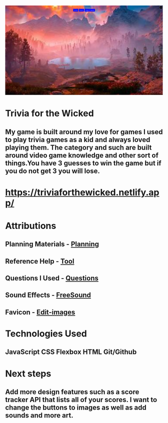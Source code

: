![Alt text](image.png)

# Trivia for the Wicked 
## My game is built around my love for games I used to play trivia games as a kid and always loved playing them. The category and such are built around video game knowledge and other sort of things.You have 3 guesses to win the game but if you do not get 3 you will lose.


# https://triviaforthewicked.netlify.app/

# Attributions
## Planning Materials - [Planning](https://docs.google.com/document/d/1wTY9o-4_6qh_gyPpRZdtZpVKySACTnxwe5xcajbiKYE/edit)
## Reference Help - [Tool](https://developer.mozilla.org/en-US/ )
## Questions I Used - [Questions](https://icebreakerideas.com/video-game-trivia/ )
## Sound Effects - [FreeSound](https://freesound.org/)
## Favicon - [Edit-images](https://www4.lunapic.com/editor/?action=quick-upload)

# Technologies Used
## JavaScript CSS Flexbox HTML Git/Github

# Next steps
## Add more design features such as a score tracker API that lists all of your scores. I want to change the buttons to images as well as add sounds and more art.